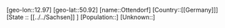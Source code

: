 ﻿---
location: [50.92,12.97]
mapzoom: [7,12] 
mapmarker: city 
type: City
tags:
- geo/City


SpocWebEntityId: 33187
isDeleted: false
confidential: public

---
[geo-lon::12.97]
[geo-lat::50.92]
[name::Ottendorf]
[Country::[[Germany]]]
[State :: [[../../Sachsen]] ]
[Population::]
[Unknown::]

